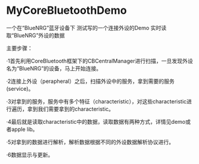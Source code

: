 # MyCoreBluetoothDemo

一个在“BlueNRG”蓝牙设备下 测试写的一个连接外设的Demo 
实时读取“BlueNRG”外设的数据


主要步骤：

·1首先利用CoreBluetooth框架下的CBCentralManager进行扫描，一旦发现外设名为“BlueNRG”的设备，马上开始连接。

·2连接上外设（perapheral）之后，扫描外设中的服务，拿到需要的服务(service)。

·3对拿到的服务，服务中有多个特征（characteristic），对这些characteristic进行遍历，拿到我们需要拿到的characteristic。

·4最后就是读取characteristic中的数据，读取数据有两种方式，详情见demo或者apple lib。

·5对拿到的数据进行解析，解析数据根据不同的外设数据解析协议进行。

·6数据显示与更新。
